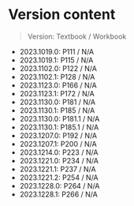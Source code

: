 # Version content
> Version: Textbook / Workbook

* 2023.1019.0: P111 / N/A
* 2023.1019.1: P115 / N/A
* 2023.1102.0: P122 / N/A
* 2023.1102.1: P128 / N/A
* 2023.1123.0: P166 / N/A
* 2023.1123.1: P172 / N/A
* 2023.1130.0: P181 / N/A
* 2023.1130.1: P185 / N/A
* 2023.1130.0: P181.1 / N/A
* 2023.1130.1: P185.1 / N/A
* 2023.1207.0: P192 / N/A
* 2023.1207.1: P200 / N/A
* 2023.1214.0: P223 / N/A
* 2023.1221.0: P234 / N/A
* 2023.1221.1: P237 / N/A
* 2023.1221.2: P254 / N/A
* 2023.1228.0: P264 / N/A
* 2023.1228.1: P266 / N/A